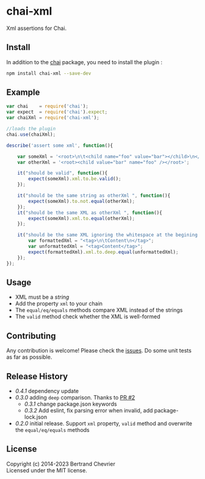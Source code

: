 chai-xml
========

Xml assertions for Chai.

## Install

In addition to the [chai](http://chaijs.com) package, you need to install the plugin :

```bash
npm install chai-xml --save-dev
```

## Example

```javascript
var chai    = require('chai');
var expect  = require('chai').expect;
var chaiXml = require('chai-xml');

//loads the plugin
chai.use(chaiXml);

describe('assert some xml', function(){

    var someXml = '<root>\n\t<child name="foo" value="bar"></child>\n</root>';
    var otherXml = '<root><child value="bar" name="foo" /></root>';

    it("should be valid", function(){
        expect(someXml).xml.to.be.valid();
    });

    it("should be the same string as otherXml ", function(){
        expect(someXml).to.not.equal(otherXml);
    });
    it("should be the same XML as otherXml ", function(){
        expect(someXml).xml.to.equal(otherXml);
    });

    it("should be the same XML ignoring the whitespace at the begining and end of the text nodes", function () {
        var formattedXml = "<tag>\n\tContent\n</tag>";
        var unformattedXml = "<tag>Content</tag>";
        expect(formattedXml).xml.to.deep.equal(unformattedXml);
    });
});
```

## Usage

 - XML must be a *string*
 - Add the property `xml` to your chain
 - The `equal/eq/equals` methods compare XML instead of the strings
 - The `valid` method check whether the XML is well-formed


## Contributing

Any contribution is welcome! Please check the [issues](https://github.com/krampstudio/chai-xml/issues). Do some unit tests as far as possible.

## Release History
 * _0.4.1_ dependency update
 * _0.3.0_ adding `deep` comparison. Thanks to [PR #2](https://github.com/krampstudio/chai-xml/pull/2)
   * _0.3.1_ change package.json keywords
   * _0.3.2_ Add eslint, fix parsing error when invalid, add package-lock.json
 * _0.2.0_ initial release. Support `xml` property, `valid` method and overwrite the `equal/eq/equals` methods


## License
Copyright (c) 2014-2023 Bertrand Chevrier  
Licensed under the MIT license.
